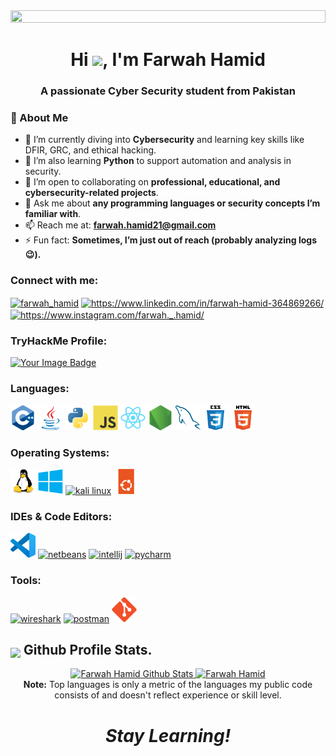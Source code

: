 <a href="https://github.com/Farwah19">
  <img src="https://img.freepik.com/free-vector/programming-concept-illustration_114360-1351.jpg" width="100%" height="20%">
</a>


<h1 align="center">Hi  <img src="https://media.giphy.com/media/hvRJCLFzcasrR4ia7z/giphy.gif" width="35">, I'm Farwah Hamid</h1>
<h3 align="center">A passionate Cyber Security student from Pakistan</h3>

<!--<p align="left"> <a href="https://twitter.com/farwah_hamid" target="blank"><img src="https://img.shields.io/twitter/follow/farwah_hamid?logo=twitter&style=for-the-badge" alt="farwah_hamid" /></a> </p>-->

### 👋 About Me

- 🔐 I’m currently diving into **Cybersecurity** and learning key skills like DFIR, GRC, and ethical hacking.
- 🌱 I’m also learning **Python** to support automation and analysis in security.
- 👯 I’m open to collaborating on **professional, educational, and cybersecurity-related projects**.
- 💬 Ask me about **any programming languages or security concepts I’m familiar with**.
- 📫 Reach me at: **farwah.hamid21@gmail.com**
- ⚡ Fun fact: **Sometimes, I’m just out of reach (probably analyzing logs 😉).**


<h3 align="left">Connect with me:</h3>
<p align="left">
<a href="https://twitter.com/farwah_hamid" target="blank"><img align="center" src="https://raw.githubusercontent.com/rahuldkjain/github-profile-readme-generator/master/src/images/icons/Social/twitter.svg" alt="farwah_hamid" height="30" width="40" /></a>
<a href="https://linkedin.com/in/https://www.linkedin.com/in/farwah-hamid-364869266/" target="blank"><img align="center" src="https://raw.githubusercontent.com/rahuldkjain/github-profile-readme-generator/master/src/images/icons/Social/linked-in-alt.svg" alt="https://www.linkedin.com/in/farwah-hamid-364869266/" height="30" width="40" /></a>
<a href="https://instagram.com/https://www.instagram.com/farwah._.hamid/" target="blank"><img align="center" src="https://raw.githubusercontent.com/rahuldkjain/github-profile-readme-generator/master/src/images/icons/Social/instagram.svg" alt="https://www.instagram.com/farwah._.hamid/" height="30" width="40" /></a>
</p>

<h3 align="left">TryHackMe Profile:</h3>
<p align="left">
  <a href="https://tryhackme.com/p/YOUR_USERNAME" target="_blank"><img src="https://tryhackme-badges.s3.amazonaws.com/zumarr.png" alt="Your Image Badge" /></a>
</p>

<h3 align="left">Languages:</h3>
<p align="left">
  <a href="https://cplusplus.com/" target="_blank" rel="noreferrer"><img src="https://raw.githubusercontent.com/devicons/devicon/master/icons/cplusplus/cplusplus-original.svg" alt="cplusplus" width="40" height="40"/></a>
  <a href="https://www.java.com" target="_blank" rel="noreferrer"><img src="https://raw.githubusercontent.com/devicons/devicon/master/icons/java/java-original.svg" alt="java" width="40" height="40"/></a>
  <a href="https://www.python.org" target="_blank" rel="noreferrer"><img src="https://raw.githubusercontent.com/devicons/devicon/master/icons/python/python-original.svg" alt="python" width="40" height="40"/></a>
  <a href="https://developer.mozilla.org/en-US/docs/Web/JavaScript" target="_blank" rel="noreferrer"><img src="https://raw.githubusercontent.com/devicons/devicon/master/icons/javascript/javascript-original.svg" alt="javascript" width="40" height="40"/></a>
  <a href="https://react.dev/" target="_blank" rel="noreferrer"><img src="https://raw.githubusercontent.com/devicons/devicon/master/icons/react/react-original.svg" alt="react" width="40" height="40"/></a>
  <a href="https://nodejs.org/" target="_blank" rel="noreferrer"><img src="https://raw.githubusercontent.com/devicons/devicon/master/icons/nodejs/nodejs-original.svg" alt="nodejs" width="40" height="40"/></a>
  <a href="https://www.mysql.com/" target="_blank" rel="noreferrer"><img src="https://raw.githubusercontent.com/devicons/devicon/master/icons/mysql/mysql-original.svg" alt="mysql" width="40" height="40"/></a>
  <a href="https://www.w3.org/Style/CSS/" target="_blank" rel="noreferrer"><img src="https://raw.githubusercontent.com/devicons/devicon/master/icons/css3/css3-original-wordmark.svg" alt="css3" width="40" height="40"/></a>
  <a href="https://html.spec.whatwg.org/" target="_blank" rel="noreferrer"><img src="https://raw.githubusercontent.com/devicons/devicon/master/icons/html5/html5-original-wordmark.svg" alt="html5" width="40" height="40"/></a>
</p>

<h3 align="left">Operating Systems:</h3>
<p align="left">
  <a href="https://www.linux.org/" target="_blank" rel="noreferrer"><img src="https://raw.githubusercontent.com/devicons/devicon/master/icons/linux/linux-original.svg" alt="linux" width="40" height="40"/></a>
  <a href="https://www.microsoft.com/windows" target="_blank" rel="noreferrer"><img src="https://raw.githubusercontent.com/devicons/devicon/master/icons/windows8/windows8-original.svg" alt="windows" width="40" height="40"/></a>
  <a href="https://www.kali.org/" target="_blank" rel="noreferrer"><img src="https://upload.wikimedia.org/wikipedia/commons/2/2b/Kali-dragon-icon.svg" alt="kali linux" width="40" height="40"/></a>
  <a href="https://ubuntu.com/" target="_blank" rel="noreferrer"><img src="https://raw.githubusercontent.com/devicons/devicon/master/icons/ubuntu/ubuntu-plain.svg" alt="ubuntu" width="40" height="40"/></a>
</p>

<h3 align="left">IDEs & Code Editors:</h3>
<p align="left">
  <a href="https://code.visualstudio.com/" target="_blank" rel="noreferrer"><img src="https://raw.githubusercontent.com/devicons/devicon/master/icons/vscode/vscode-original.svg" alt="vscode" width="40" height="40"/></a>
  <a href="https://netbeans.apache.org/" target="_blank" rel="noreferrer"><img src="https://upload.wikimedia.org/wikipedia/commons/9/98/Apache_NetBeans_Logo.svg" alt="netbeans" width="40" height="40"/></a>
  <a href="https://www.jetbrains.com/idea/" target="_blank" rel="noreferrer"><img src="https://resources.jetbrains.com/storage/products/company/brand/logos/IntelliJ_IDEA_icon.svg" alt="intellij" width="40" height="40"/></a>
  <a href="https://www.jetbrains.com/pycharm/" target="_blank" rel="noreferrer"><img src="https://upload.wikimedia.org/wikipedia/commons/1/1d/PyCharm_Icon.svg" alt="pycharm" width="40" height="40"/></a>
</p>

<h3 align="left">Tools:</h3>
<p align="left">
  <a href="https://www.wireshark.org/" target="_blank" rel="noreferrer"><img src="https://upload.wikimedia.org/wikipedia/commons/d/db/Wireshark_Icon.png" alt="wireshark" width="40" height="40"/></a>
  <a href="https://www.postman.com/" target="_blank" rel="noreferrer"><img src="https://www.svgrepo.com/show/354202/postman-icon.svg" alt="postman" width="40" height="40"/></a>
  <a href="https://git-scm.com/" target="_blank" rel="noreferrer"><img src="https://raw.githubusercontent.com/devicons/devicon/master/icons/git/git-original.svg" alt="git" width="40" height="40"/></a>
</p>






## <img src="https://media1.giphy.com/media/v1.Y2lkPTc5MGI3NjExYzFhYzJkMmQ2MWQ3ZGY3MDhjZTE3MDI2Mzk3NzE1OWQyZTRlMmYwMCZjdD1z/iY8CRBdQXODJSCERIr/giphy.gif" width=5% valign="bottom"> Github Profile Stats.
<p align="center">
    <a href="https://github.com/Farwah19">
	    <img alt="Farwah Hamid Github Stats" src="https://github-readme-stats.vercel.app/api?username=Farwah19&show_icons=true&count_private=true&locale=en&theme=tokyonight&layout=compact" height="230px"/>
	  <img src="https://github-readme-stats.vercel.app/api/top-langs?username=Farwah19&langs_count=10&show_icons=true&locale=en&theme=tokyonight" alt="Farwah Hamid" height="230px"/>
<br/>
</a>
<b>Note:</b> Top languages is only a metric of the languages my public code consists of and doesn't reflect experience or skill level.

  </p>

  <h1 align='center'><i>Stay Learning!</i></h1>

<!--
**Farwah19/Farwah19** is a ✨ _special_ ✨ repository because its `README.md` (this file) appears on your GitHub profile.

Here are some ideas to get you started:

- 🔭 I’m currently working on ...
- 🌱 I’m currently learning ...
- 👯 I’m looking to collaborate on ...
- 🤔 I’m looking for help with ...
- 💬 Ask me about ...
- 📫 How to reach me: ...
- 😄 Pronouns: ...
- ⚡ Fun fact: ...
-->
